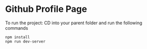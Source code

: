 # Github Profile Page

To run the project:
CD into your parent folder and run the following commands 
```
npm install
npm run dev-server
```